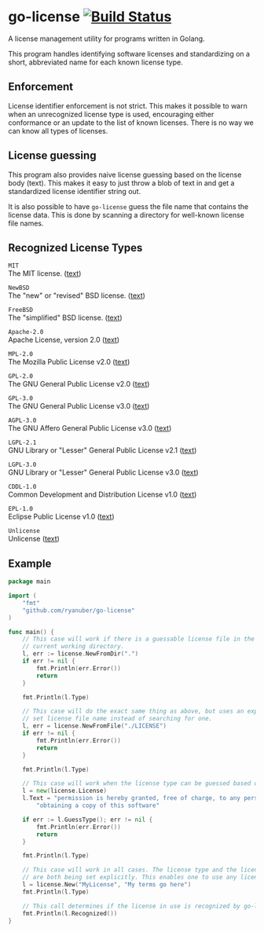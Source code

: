 # go-license [![Build Status](https://travis-ci.org/ryanuber/go-license.svg)](https://travis-ci.org/ryanuber/go-license)

A license management utility for programs written in Golang.

This program handles identifying software licenses and standardizing on a short,
abbreviated name for each known license type.

## Enforcement

License identifier enforcement is not strict. This makes it possible to warn
when an unrecognized license type is used, encouraging either conformance or an
update to the list of known licenses. There is no way we can know all types of
licenses.

## License guessing

This program also provides naive license guessing based on the license body
(text). This makes it easy to just throw a blob of text in and get a
standardized license identifier string out.

It is also possible to have `go-license` guess the file name that contains the
license data. This is done by scanning a directory for well-known license file
names.

## Recognized License Types

`MIT`<br>
The MIT license. ([text](fixtures/licenses/MIT))

`NewBSD`<br>
The "new" or "revised" BSD license.
([text](fixtures/licenses/NewBSD))

`FreeBSD`<br>
The "simplified" BSD  license.
([text](fixtures/licenses/FreeBSD))

`Apache-2.0`<br>
Apache License, version 2.0 ([text](fixtures/licenses/Apache-2.0))

`MPL-2.0`<br>
The Mozilla Public License v2.0 ([text](fixtures/licenses/MPL-2.0))

`GPL-2.0`<br>
The GNU General Public License v2.0
([text](fixtures/licenses/GPL-2.0))

`GPL-3.0`<br>
The GNU General Public License v3.0
([text](fixtures/licenses/GPL-3.0))

`AGPL-3.0`<br>
The GNU Affero General Public License v3.0
([text](fixtures/licenses/AGPL-3.0))

`LGPL-2.1`<br>
GNU Library or "Lesser" General Public License v2.1
([text](fixtures/licenses/LGPL-2.1))

`LGPL-3.0`<br>
GNU Library or "Lesser" General Public License v3.0
([text](fixtures/licenses/LGPL-3.0))

`CDDL-1.0`<br>
Common Development and Distribution License v1.0
([text](fixtures/licenses/CDDL-1.0))

`EPL-1.0`<br>
Eclipse Public License v1.0 ([text](fixtures/licenses/EPL-1.0))

`Unlicense`<br>
Unlicense ([text](fixtures/licenses/Unlicense))

## Example

```go
package main

import (
    "fmt"
    "github.com/ryanuber/go-license"
)

func main() {
    // This case will work if there is a guessable license file in the
    // current working directory.
    l, err := license.NewFromDir(".")
    if err != nil {
        fmt.Println(err.Error())
        return
    }

    fmt.Println(l.Type)

    // This case will do the exact same thing as above, but uses an explicitly
    // set license file name instead of searching for one.
    l, err = license.NewFromFile("./LICENSE")
    if err != nil {
        fmt.Println(err.Error())
        return
    }

    fmt.Println(l.Type)

    // This case will work when the license type can be guessed based on text
    l = new(license.License)
    l.Text = "permission is hereby granted, free of charge, to any person " +
        "obtaining a copy of this software"

    if err := l.GuessType(); err != nil {
        fmt.Println(err.Error())
        return
    }

    fmt.Println(l.Type)

    // This case will work in all cases. The license type and the license data
    // are both being set explicitly. This enables one to use any license.
    l = license.New("MyLicense", "My terms go here")
    fmt.Println(l.Type)

    // This call determines if the license in use is recognized by go-license.
    fmt.Println(l.Recognized())
}
```
